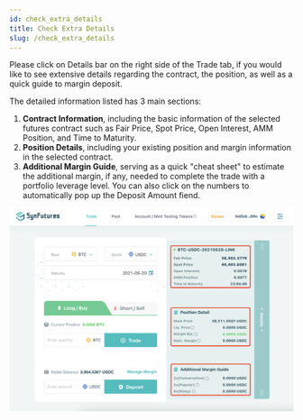 ```yaml
---
id: check_extra_details
title: Check Extra Details
slug: /check_extra_details
---
```


Please click on Details bar on the right side of the Trade tab, if you would like to see extensive details regarding the contract, the position, as well as a quick guide to margin deposit.

 The detailed information listed has 3 main sections:

1. **Contract Information**, including the basic information of the selected futures contract such as Fair Price, Spot Price, Open Interest, AMM Position, and Time to Maturity.
2. **Position Details**, including your existing position and margin information in the selected contract.
3. **Additional Margin Guide**, serving as a quick "cheat sheet" to estimate the additional margin, if any, needed to complete the trade with a portfolio leverage level. You can also click on the numbers to automatically pop up the Deposit Amount fiend.

![img](../static/img/guide/image-20210519165636647.png)